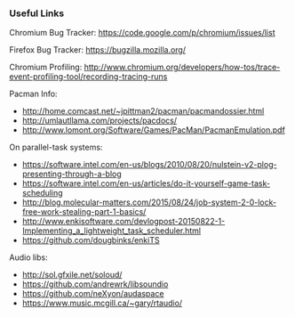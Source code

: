 ### Useful Links ###

Chromium Bug Tracker: https://code.google.com/p/chromium/issues/list

Firefox Bug Tracker: https://bugzilla.mozilla.org/

Chromium Profiling: http://www.chromium.org/developers/how-tos/trace-event-profiling-tool/recording-tracing-runs

Pacman Info:
* http://home.comcast.net/~jpittman2/pacman/pacmandossier.html
* http://umlautllama.com/projects/pacdocs/
* http://www.lomont.org/Software/Games/PacMan/PacmanEmulation.pdf

On parallel-task systems:
* https://software.intel.com/en-us/blogs/2010/08/20/nulstein-v2-plog-presenting-through-a-blog
* https://software.intel.com/en-us/articles/do-it-yourself-game-task-scheduling
* http://blog.molecular-matters.com/2015/08/24/job-system-2-0-lock-free-work-stealing-part-1-basics/
* http://www.enkisoftware.com/devlogpost-20150822-1-Implementing_a_lightweight_task_scheduler.html
* https://github.com/dougbinks/enkiTS

Audio libs:
* http://sol.gfxile.net/soloud/
* https://github.com/andrewrk/libsoundio
* https://github.com/neXyon/audaspace
* https://www.music.mcgill.ca/~gary/rtaudio/
